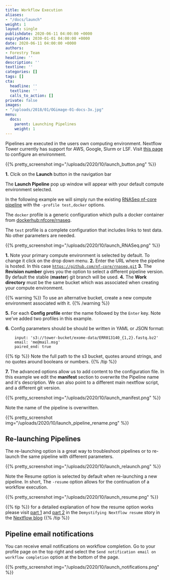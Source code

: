 ```yaml
---
title: Workflow Execution
aliases:
- "/docs/launch"
weight: 1
layout: single
publishdate: 2020-06-11 04:00:00 +0000
expirydate: 2030-01-01 04:00:00 +0000
date: 2020-06-11 04:00:00 +0000
authors:
- Forestry Team
headline: ''
description: ''
textline: ''
categories: []
tags: []
cta:
  headline: ''
  textline: ''
  calls_to_action: []
private: false
images:
- "/uploads/2018/01/OGimage-01-docs-3x.jpg"
menu:
  docs:
    parent: Launching Pipelines
    weight: 1
---
```


Pipelines are executed in the users own computing environment. Nextflow Tower currently has support for AWS, Google, Slurm or LSF. Visit [this page](/content/docs/compute-environments) to configure an environment.

{{% pretty_screenshot img="/uploads/2020/10/launch_button.png" %}}

**1.** Clcik on the **Launch** button in the navigation bar

The **Launch Pipeline** pop up window will appear with your default compute environment selected.

In the following example we will simply run the existing [RNASeq nf-core pipeline](https://nf-co.re/rnaseq)
with the ```-profile test,docker``` options.

The ```docker``` profile is a generic configuration which pulls a docker container from [dockerhub:nfcore/rnaseq](http://hub.docker.com/r/nfcore/rnaseq/).

The ```test``` profile is a complete configuration that includes links to test data. No other parameters are needed.

{{% pretty_screenshot img="/uploads/2020/10/launch_RNASeq.png" %}}

**1.** Note your primary compute environment is selected by default. To change it click on the drop down menu.
**2.** Enter the URL where the pipeline is hosted. In this case [`https://github.com/nf-core/rnaseq.git`](https://github.com/nf-core/rnaseq.git)
**3.** The **Revision number** gives you the option to select a different pipeline version. By default the stable (**master**) git branch will be used.
**4.** The **Work directory** must be the same bucket which was associated when creating your compute environment.

{{% warning %}}
To use an alternative bucket, create a new compute environment associated with it.
{{% /warning %}}

**5.** For each **Config profile** enter the name followed by the `Enter` key. Note we've added two profiles in this example.

**6.** Config parameters should be should be written in YAML or JSON format:

        input: 's3://tower-bucket/exome-data/ERR013140_{1,2}.fastq.bz2'  
        email: 'me@mail.msg'
        paired_end: true

{{% tip %}}
Note the full path to the s3 bucket, quotes around strings, and no quotes around booleans or numbers.
{{% /tip %}}

**7.** The advanced options allow us to add content to the configuration file. In this example we edit the **manifest** section to overwrite the Pipeline name and it's description. We can also point to a different main nextflow script, and a different git version.

{{% pretty_screenshot img="/uploads/2020/10/launch_manifest.png" %}}

Note the name of the pipeline is overwritten.

{{% pretty_screenshot img="/uploads/2020/10/launch_pipeline_rename.png" %}}

## Re-launching Pipelines

The re-launching option is a great way to troubleshoot pipelines or to re-launch the same pipeline with different parameters.

{{% pretty_screenshot img="/uploads/2020/10/launch_relaunch.png" %}}

Note the Resume option is selected by default when re-launching a new pipeline. In short, The `-resume` option allows for the continuation of a workflow execution.

{{% pretty_screenshot img="/uploads/2020/10/launch_resume.png" %}}

{{% tip %}}
for a detailed explanation of how the resume option works please visit [part 1](https://www.nextflow.io/blog/2019/demystifying-nextflow-resume.html) and [part 2](https://www.nextflow.io/blog/2019/troubleshooting-nextflow-resume.html) in the `Demystifying Nextflow resume` story in the [Nextflow blog](https://www.nextflow.io/blog)
{{% /tip %}}

## Pipeline email notifications

You can receive email notifications on workflow completion. Go to your profile page on the top right and select the `Send notification email on workflow completion` option at the bottom of the page.

{{% pretty_screenshot img="/uploads/2020/10/launch_notifications.png" %}}
